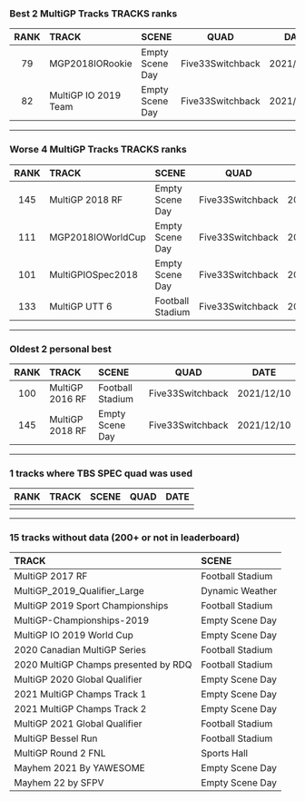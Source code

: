### Best 2 MultiGP Tracks TRACKS ranks
|RANK|TRACK|SCENE|QUAD|DATE|
|:---:|:---|:---|:---:|:---:|
|79|MGP2018IORookie|Empty Scene Day|Five33Switchback|2021/12/11|
|82|MultiGP IO 2019 Team|Empty Scene Day|Five33Switchback|2021/12/24|
---
### Worse 4 MultiGP Tracks TRACKS ranks
|RANK|TRACK|SCENE|QUAD|DATE|
|:---:|:---|:---|:---:|:---:|
|145|MultiGP 2018 RF|Empty Scene Day|Five33Switchback|2021/12/10|
|111|MGP2018IOWorldCup|Empty Scene Day|Five33Switchback|2021/12/31|
|101|MultiGPIOSpec2018|Empty Scene Day|Five33Switchback|2021/12/15|
|133|MultiGP UTT 6|Football Stadium|Five33Switchback|2021/12/23|
---
### Oldest 2 personal best
|RANK|TRACK|SCENE|QUAD|DATE|
|:---:|:---|:---|:---:|:---:|
|100|MultiGP 2016 RF|Football Stadium|Five33Switchback|2021/12/10|
|145|MultiGP 2018 RF|Empty Scene Day|Five33Switchback|2021/12/10|
---
### 1 tracks where TBS SPEC quad was used
|RANK|TRACK|SCENE|QUAD|DATE|
|:---:|:---|:---|:---:|:---:|
||||||
---
### 15 tracks without data (200+ or not in leaderboard)
|TRACK|SCENE|
|:---|:---|
|MultiGP 2017 RF|Football Stadium|
|MultiGP_2019_Qualifier_Large|Dynamic Weather|
|MultiGP 2019 Sport Championships|Football Stadium|
|MultiGP-Championships-2019|Empty Scene Day|
|MultiGP IO 2019 World Cup|Empty Scene Day|
|2020 Canadian MultiGP Series|Football Stadium|
|2020 MultiGP Champs presented by RDQ|Football Stadium|
|MultiGP 2020 Global Qualifier|Empty Scene Day|
|2021 MultiGP Champs Track 1|Empty Scene Day|
|2021 MultiGP Champs Track 2|Empty Scene Day|
|MultiGP 2021 Global Qualifier|Football Stadium|
|MultiGP Bessel Run|Football Stadium|
|MultiGP Round 2 FNL|Sports Hall|
|Mayhem 2021 By YAWESOME|Empty Scene Day|
|Mayhem 22 by SFPV|Empty Scene Day|
